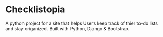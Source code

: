 # Checklistopia
A python project for a site that helps Users keep track of thier to-do lists and stay origanized.
Built with Python, Django & Bootstrap.
